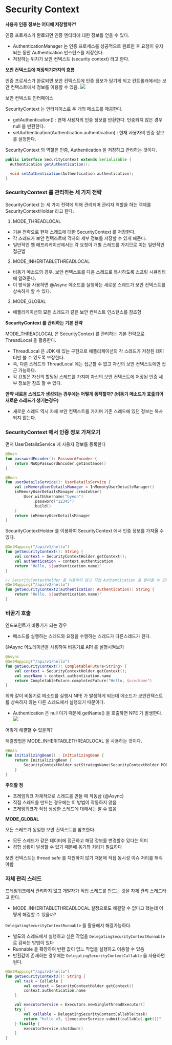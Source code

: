 # Security Context

**사용자 인증 정보는 어디에 저장할까??**
 
인증 프로세스가 완료되면 인증 엔티티에 대한 정보를 얻을 수 있다.
- AuthenticationManager 는 인증 프로세스를 성공적으로 완료한 후 요청이 유지되는 동안 Authentication 인스턴스를 저장한다.
- 저장하는 위치가 보안 컨텍스트 (security context) 라고 한다.

**보안 컨텍스트에 저장되기까지의 흐름**

인증 프로세스가 완료되면 보안 컨텍스트에 인증 정보가 담기게 되고 컨트롤러에서는 보안 컨텍스트에서 정보를 이용할 수 있음.
![](https://velog.velcdn.com/images/asdcz11/post/5a1524be-7b35-42cc-9c53-706c5ae7d47f/image.png)

보안 컨텍스트 인터페이스

SecurityContext 는 인터페이스로 두 개의 메소드를 제공한다.

- getAuthentication() : 현재 사용자의 인증 정보를 반환한다. 인증되지 않은 경우 null 을 반환한다.
- setAuthentication(Authentication authentication) : 현재 사용자의 인증 정보를 설정한다.

SecurityContext 의 역할은 인증, Authentication 을 저장하고 관리하는 것이다.

```java
public interface SecurityContext extends Serializable {
  Authentication getAuthentication();

  void setAuthentication(Authentication authentication);
}
```

### SecurityContext 를 관리하는 세 가지 전략

SecurityContext 는 세 가지 전략에 의해 관리되며 관리자 역할을 하는 객체를 SecurityContextHolder 라고 한다.

1. MODE_THREADLOCAL 
- 기본 전략으로 현재 스레드에 대한 SecurityContext 를 저장한다.
- 각 스레드가 보안 컨텍스트에 각자의 세부 정보를 저장할 수 있게 해준다.
- 일반적인 웹 애프리케이션에서는 각 요청이 개별 스레드를 가지므로 이는 일반적인 접근법

2. MODE_INHERITABLETHREADLOCAL
- 비동기 메소드의 경우, 보안 컨텍스트를 다음 스레드로 복사하도록 스프링 시큐리티에 알려준다.
- 이 방식을 사용하면 @Async 메소드를 실행하는 새로운 스레드가 보안 컨텍스트를 상속하게 할 수 있다.

3. MODE_GLOBAL
- 애플리케이션의 모든 스레드가 같은 보안 컨텍스트 인스턴스를 참조함

**SecurityContext 를 관리하는 기본 전략**

MODE_THREADLOCAL 은 SecurityContext 를 관리하는 기본 전략으로 ThreadLocal 을 활용한다.

- ThreadLocal 은 JDK 에 있는 구현으로 애플리케이션의 각 스레드가 저장된 데이터만 볼 수 있도록 보장한다.
- 즉, 다른 스레드의 ThreadLocal 에는 접근할 수 없고 자신의 보안 컨텍스트에만 접근 가능하다.
- 각 요청은 자신의 할당된 스레드를 가지며 자신의 보안 컨텍스트에 저장된 인증 세부 정보만 참조 할 수 있다.

**만약 새로운 스레드가 생성되는 경우에는 어떻게 동작할까? (비동기 메소드가 호출되어 새로운 스레드가 생기는경우)**

- 새로운 스레드 역시 자체 보안 컨텍스트를 가지며 기존 스레드에 있던 정보는 복사되지 않는다.

### SecurityContext 에서 인증 정보 가져오기

먼저 UserDetailsService 에 사용자 정보를 등록한다

```kotlin
@Bean
fun passwordEncoder(): PasswordEncoder {
    return NoOpPasswordEncoder.getInstance()
}

@Bean
fun userDetailsService(): UserDetailsService {
    val inMemoryUserDetailsManager = InMemoryUserDetailsManager()
    inMemoryUserDetailsManager.createUser(
        User.withUsername("byeon")
            .password("12345")
            .build()
    )
    return inMemoryUserDetailsManager
}
```

SecurityContextHolder 를 이용하여 SecurityContext 에서 인증 정보를 가져올 수 있다.

```kotlin
@GetMapping("/api/v1/hello")
fun getSecurityContext(): String {
    val context = SecurityContextHolder.getContext();
    val authentication = context.authentication
    return "Hello, ${authentication.name}"
}

// SecurityContextHolder 를 이용하지 않고 직접 Authentication 을 받아올 수 있다.
@GetMapping("/api/v2/hello")
fun getSecurityContext2(authentication: Authentication): String {
    return "Hello, ${authentication.name}"
}
```

### 비곧기 호출

엔드포인트가 비동기가 되는 경우
- 메소드를 실행하는 스레드와 요청을 수행하는 스레드가 다른스레드가 된다.

@Async 어노테이션을 사용하여 비동기로 API 를 실행시켜보자

```kotlin
@Async
@GetMapping("/api/v1/hello")
fun getSecurityContext(): CompletableFuture<String> {
    val context = SecurityContextHolder.getContext();
    val userName = context.authentication.name
    return CompletableFuture.completedFuture("Hello, $userName")
}
```

위와 같이 비동기로 메소드를 실행시 NPE 가 발생하게 되는데 메소드가 보안컨텍스트를 상속하지 않는 다른 스레드에서 실행되기 때문이다.
- Authentication 은 null 이기 때문에 getName() 을 호출하면 NPE 가 발생한다.
  ![](https://velog.velcdn.com/images/asdcz11/post/c23a5e56-ef96-452a-b489-9df45d1ca7b8/image.png)

어떻게 해결할 수 있을까?

해결방법은 MODE_INHERITABLETHREADLOCAL 을 사용하는 것이다.

```kotlin
@Bean
fun initializingBean() : InitializingBean {
    return InitializingBean {
        SecurityContextHolder.setStrategyName(SecurityContextHolder.MODE_INHERITABLETHREADLOCAL)
    }
}
```

**주의할 점**
- 프레임워크 자체적으로 스레드를 만들 때 작동삼 (@Async)
- 직접 스레드를 만드는 경우에는 이 방법이 작동하지 않음
- 프레임워크가 직접 생성한 스레드에 대해서는 알 수 없음

**MODE_GLOBAL**

모든 스레드가 동일한 보안 컨텍스트를 참조한다.
- 모든 스레드가 같은 데이터에 접근하고 해당 정보를 변경할수 있다는 의미
- 경합 상황이 발생할 수 있기 때문에 동기촤 처리가 필요하다

보안 컨텍스트는 thread safe 를 지원하지 않기 때문에 직접 동시성 이슈 처리를 해줘야함

### 자체 관리 스레드

프레임워크에서 관리하지 않고 개발자가 직접 스레드를 만드는 것을 자체 관리 스레드라고 한다.
- MODE_INHERITABLETHREADLOCAL 설정으로도 해결할 수 없다고 했는데 어떻게 해결할 수 있을까?

`DelegatingSecurityContextRunnable` 를 활용해서 해결가능하다.
- 별도의 스레드에서 실행하고 싶은 작업을 `DelegatingSecurityContextRunnable` 로 감싸는 방법이 있다
- Runnable 을 확장하여 반환 값이 없느 작업을 실행하고 이용할 수 있음
- 반환값이 존재하는 경우에는 `DelegatingSecurityContextCallable` 을 사용하면 된다.

```kotlin
@GetMapping("/api/v3/hello")
fun getSecurityContext3(): String {
    val task = Callable {
        val context = SecurityContextHolder.getContext()
        context.authentication.name
    }

    val executorService = Executors.newSingleThreadExecutor()
    try {
        val callable = DelegatingSecurityContextCallable(task)
        return "hello v3, ${executorService.submit(callable).get()}"
    } finally {
        executorService.shutdown()
    }
}
```